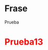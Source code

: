 <html>
<head>
<title>Pragina</title>
</head>
<body>

<h1>Frase</h1>
<p>Prueba</p>
  <h1> <p style="color:red;">Prueba13</h1></p>
</body>
</html>
